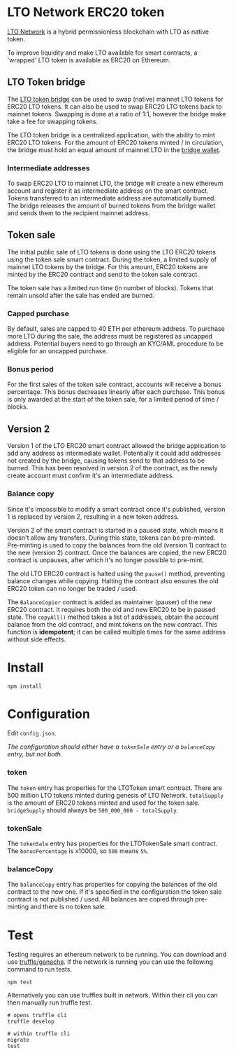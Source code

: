# LTO Network ERC20 token 

[LTO Network](https://ltonetwork.com) is a hybrid permissionless blockchain with LTO as native token.

To improve liquidity and make LTO available for smart contracts, a 'wrapped' LTO token is available as ERC20 on
Ethereum.

## LTO Token bridge

The [LTO token bridge](https://docs.ltonetwork.com/v/edge/tutorials/buying-and-staking-lto/using-the-lto-bridge)
can be used to swap (native) mainnet LTO tokens for ERC20 LTO tokens. It can also be used to swap ERC20 LTO tokens
back to mainnet tokens. Swapping is done at a ratio of 1:1, however the bridge make take a fee for swapping tokens.

The LTO token bridge is a centralized application, with the ability to mint ERC20 LTO tokens. For the amount of ERC20
tokens minted / in circulation, the bridge must hold an equal amount of mainnet LTO in the
[bridge wallet](https://explorer.lto.network/address/3JugjxT51cTjWAsgnQK4SpmMqK6qua1VpXH).

### Intermediate addresses

To swap ERC20 LTO to mainnet LTO, the bridge will create a new ethereum account and register it as intermediate
address on the smart contract. Tokens transferred to an intermediate address are automatically burned. The bridge
releases the amount of burned tokens from the bridge wallet and sends them to the recipient mainnet address.

## Token sale

The initial public sale of LTO tokens is done using the LTO ERC20 tokens using the token sale smart contract. During
the token, a limited supply of mainnet LTO tokens by the bridge. For this amount, ERC20 tokens are minted by the ERC20
contract and send to the token sale contract.

The token sale has a limited run time (in number of blocks). Tokens that remain unsold after the sale has ended are
burned.

### Capped purchase

By default, sales are capped to 40 ETH per ethereum address. To purchase more LTO during the sale, the address must
be registered as uncapped address. Potential buyers need to go through an KYC/AML procedure to be eligible for an
uncapped purchase.

### Bonus period

For the first sales of the token sale contract, accounts will receive a bonus percentage. This bonus decreases
linearly after each purchase. This bonus is only awarded at the start of the token sale, for a limited period of
time / blocks.

## Version 2

Version 1 of the LTO ERC20 smart contract allowed the bridge application to add any address as intermediate wallet.
Potentially it could add addresses not created by the bridge, causing tokens send to that address to be burned. This
has been resolved in version 2 of the contract, as the newly create account must confirm it's an intermediate address.

### Balance copy

Since it's impossible to modify a smart contract once it's published, version 1 is replaced by version 2, resulting in
a new token address.

Version 2 of the smart contract is started in a paused state, which means it doesn't allow any transfers. During this
state, tokens can be pre-minted. Pre-minting is used to copy the balances from the old (version 1) contract to the new
(version 2) contract. Once the balances are copied, the new ERC20 contract is unpauses, after which it's no longer
possible to pre-mint.

The old LTO ERC20 contract is halted using the `pause()` method, preventing balance changes while copying. Halting the
contract also ensures the old ERC20 token can no longer be traded / used.

The `BalanceCopier` contract is added as maintainer (pauser) of the new ERC20 contract. It requires both the old and
new ERC20 to be in paused state. The `copyAll()` method takes a list of addresses, obtain the account balance from the
old contract, and mint tokens on the new contract. This function is **idempotent**; it can be called multiple times for
the same address without side effects.

# Install
```
npm install
```

# Configuration

Edit `config.json`.

_The configuration should either have a `tokenSale` entry or a `balanceCopy` entry, but not both._

### token

The `token` entry has properties for the LTOToken smart contract. There are 500 million LTO tokens minted during
genesis of LTO Network. `totalSupply` is the amount of ERC20 tokens minted and used for the token sale. `bridgeSupply`
should always be `500_000_000 - totalSupply`.

### tokenSale

The `tokenSale` entry has properties for the LTOTokenSale smart contract. The `bonusPercentage` is x10000, so `500`
means `5%`.

### balanceCopy

The `balanceCopy` entry has properties for copying the balances of the old contract to the new one. If it's specified
in the configuration the token sale contract is not published / used. All balances are copied through pre-minting and
there is no token sale.

# Test
Testing requires an ethereum network to be running.
You can download and use [truffle/ganache](https://truffleframework.com/ganache).
If the network is running you can use the following command to run tests.

```
npm test
```

Alternatively you can use truffles built in network.
Within their cli you can then manually run truffle test.

```
# opens truffle cli
truffle develop

# within truffle cli
migrate
test
```
